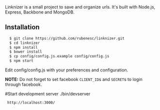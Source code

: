 
Linknizer is a small project to save and organize urls. 
It's built with Node.js, Express, Backbone and MongoDB.


## Installation
```bash
  $ git clone https://github.com/rubenesc/linknizer.git
  $ cd linknizer
  $ npm install
  $ bower install
  $ cp config/config.js.example config/config.js
  $ npm start
```

Edit config/config.js with your preferences and configuration.

**NOTE:** Do not forget to set facebook `CLIENT_ID`s and `SECRET`s
to login through facebook.


#Start development server
./bin/devserver

```
 http://localhost:3000/
```

